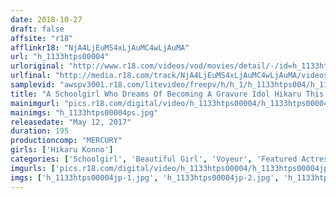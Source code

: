 ```yaml
---
date: 2018-10-27
draft: false
affsite: "r18"
afflinkr18: "NjA4LjEuMS4xLjAuMC4wLjAuMA"
url: "h_1133htps00004"
urloriginal: "http://www.r18.com/videos/vod/movies/detail/-/id=h_1133htps00004"
urlfinal: "http://media.r18.com/track/NjA4LjEuMS4xLjAuMC4wLjAuMA/videos/vod/movies/detail/-/id=h_1133htps00004"
samplevid: "awspv3001.r18.com/litevideo/freepv/h/h_1/h_1133htps004/h_1133htps004_dmb_w.mp4"
title: "A Schoolgirl Who Dreams Of Becoming A Gravure Idol Hikaru This Beautiful Girl With A Hot Body Just Joined The Worst Talent Agency Ever And Now Her Hidden Sexuality Is Exploding!! 'I'm Going To Become A Crazy Whore... But If That Will Make Everyone Happy, Then I'm Happy Too...' Hikaru Konno"
mainimgurl: "pics.r18.com/digital/video/h_1133htps00004/h_1133htps00004ps.jpg"
mainimgs: "h_1133htps00004ps.jpg"
releasedate: "May 12, 2017"
duration: 195
productioncomp: "MERCURY"
girls: ['Hikaru Konno']
categories: ['Schoolgirl', 'Beautiful Girl', 'Voyeur', 'Featured Actress', 'Idol & Celebrity', 'Threesome / Foursome', 'Hi-Def']
imgurls: ['pics.r18.com/digital/video/h_1133htps00004/h_1133htps00004jp-1.jpg', 'pics.r18.com/digital/video/h_1133htps00004/h_1133htps00004jp-2.jpg', 'pics.r18.com/digital/video/h_1133htps00004/h_1133htps00004jp-3.jpg', 'pics.r18.com/digital/video/h_1133htps00004/h_1133htps00004jp-4.jpg', 'pics.r18.com/digital/video/h_1133htps00004/h_1133htps00004jp-5.jpg', 'pics.r18.com/digital/video/h_1133htps00004/h_1133htps00004jp-6.jpg', 'pics.r18.com/digital/video/h_1133htps00004/h_1133htps00004jp-7.jpg', 'pics.r18.com/digital/video/h_1133htps00004/h_1133htps00004jp-8.jpg', 'pics.r18.com/digital/video/h_1133htps00004/h_1133htps00004jp-9.jpg', 'pics.r18.com/digital/video/h_1133htps00004/h_1133htps00004jp-10.jpg', 'pics.r18.com/digital/video/h_1133htps00004/h_1133htps00004jp-11.jpg', 'pics.r18.com/digital/video/h_1133htps00004/h_1133htps00004jp-12.jpg', 'pics.r18.com/digital/video/h_1133htps00004/h_1133htps00004jp-13.jpg', 'pics.r18.com/digital/video/h_1133htps00004/h_1133htps00004jp-14.jpg', 'pics.r18.com/digital/video/h_1133htps00004/h_1133htps00004jp-15.jpg', 'pics.r18.com/digital/video/h_1133htps00004/h_1133htps00004jp-16.jpg', 'pics.r18.com/digital/video/h_1133htps00004/h_1133htps00004jp-17.jpg', 'pics.r18.com/digital/video/h_1133htps00004/h_1133htps00004jp-18.jpg', 'pics.r18.com/digital/video/h_1133htps00004/h_1133htps00004jp-19.jpg', 'pics.r18.com/digital/video/h_1133htps00004/h_1133htps00004jp-20.jpg']
imgs: ['h_1133htps00004jp-1.jpg', 'h_1133htps00004jp-2.jpg', 'h_1133htps00004jp-3.jpg', 'h_1133htps00004jp-4.jpg', 'h_1133htps00004jp-5.jpg', 'h_1133htps00004jp-6.jpg', 'h_1133htps00004jp-7.jpg', 'h_1133htps00004jp-8.jpg', 'h_1133htps00004jp-9.jpg', 'h_1133htps00004jp-10.jpg', 'h_1133htps00004jp-11.jpg', 'h_1133htps00004jp-12.jpg', 'h_1133htps00004jp-13.jpg', 'h_1133htps00004jp-14.jpg', 'h_1133htps00004jp-15.jpg', 'h_1133htps00004jp-16.jpg', 'h_1133htps00004jp-17.jpg', 'h_1133htps00004jp-18.jpg', 'h_1133htps00004jp-19.jpg', 'h_1133htps00004jp-20.jpg']
---
```

